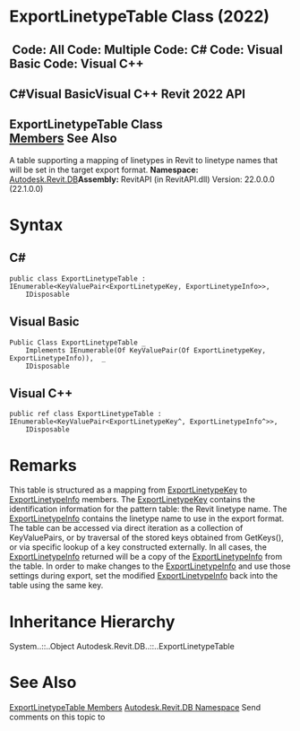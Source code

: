 # ExportLinetypeTable Class (2022)

﻿
 Code: All Code: Multiple Code: C# Code: Visual Basic Code: Visual C++   
---  
C#Visual BasicVisual C++
Revit 2022 API  
---  
ExportLinetypeTable Class  
[Members](dfd09d50-8a8a-58f3-1e54-dc6fc43ad1f8.md "ExportLinetypeTable Members") See Also  
---  
A table supporting a mapping of linetypes in Revit to linetype names that will be set in the target export format. 
**Namespace:** [Autodesk.Revit.DB](87546ba7-461b-c646-cbb1-2cb8f5bff8b2.md "Autodesk.Revit.DB Namespace")**Assembly:** RevitAPI (in RevitAPI.dll) Version: 22.0.0.0 (22.1.0.0)
# Syntax
C#  
---  
```text
public class ExportLinetypeTable : IEnumerable<KeyValuePair<ExportLinetypeKey, ExportLinetypeInfo>>, 
	IDisposable
```
  
Visual Basic  
---  
```text
Public Class ExportLinetypeTable _
	Implements IEnumerable(Of KeyValuePair(Of ExportLinetypeKey, ExportLinetypeInfo)),  _
	IDisposable
```
  
Visual C++  
---  
```text
public ref class ExportLinetypeTable : IEnumerable<KeyValuePair<ExportLinetypeKey^, ExportLinetypeInfo^>>, 
	IDisposable
```
  
# Remarks
This table is structured as a mapping from [ExportLinetypeKey](7f67a1c8-cc9b-9b17-aa87-664657ee9d7d.md "ExportLinetypeKey Class") to [ExportLinetypeInfo](f7ae5495-2fe3-02be-a803-873ab4b97aa6.md "ExportLinetypeInfo Class") members. The [ExportLinetypeKey](7f67a1c8-cc9b-9b17-aa87-664657ee9d7d.md "ExportLinetypeKey Class") contains the identification information for the pattern table: the Revit linetype name. The [ExportLinetypeInfo](f7ae5495-2fe3-02be-a803-873ab4b97aa6.md "ExportLinetypeInfo Class") contains the linetype name to use in the export format.
The table can be accessed via direct iteration as a collection of KeyValuePairs, or by traversal of the stored keys obtained from GetKeys(), or via specific lookup of a key constructed externally. In all cases, the [ExportLinetypeInfo](f7ae5495-2fe3-02be-a803-873ab4b97aa6.md "ExportLinetypeInfo Class") returned will be a copy of the [ExportLinetypeInfo](f7ae5495-2fe3-02be-a803-873ab4b97aa6.md "ExportLinetypeInfo Class") from the table. In order to make changes to the [ExportLinetypeInfo](f7ae5495-2fe3-02be-a803-873ab4b97aa6.md "ExportLinetypeInfo Class") and use those settings during export, set the modified [ExportLinetypeInfo](f7ae5495-2fe3-02be-a803-873ab4b97aa6.md "ExportLinetypeInfo Class") back into the table using the same key.
# Inheritance Hierarchy
System..::..Object Autodesk.Revit.DB..::..ExportLinetypeTable
# See Also
[ExportLinetypeTable Members](dfd09d50-8a8a-58f3-1e54-dc6fc43ad1f8.md "ExportLinetypeTable Members")
[Autodesk.Revit.DB Namespace](87546ba7-461b-c646-cbb1-2cb8f5bff8b2.md "Autodesk.Revit.DB Namespace")
Send comments on this topic to 